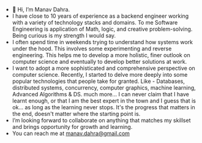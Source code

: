 - 👋 Hi, I’m Manav Dahra.
- I have close to 10 years of experience as a backend engineer working with a variety of technology stacks and domains. To me Software Engineering is application of Math, logic, and creative problem-solving. Being curious is my strength I would say.
- I often spend time in weekends trying to understand how systems work under the hood. This involves some experimenting and reverse engineering. This helps me to develop a more holistic, finer outlook on computer science and eventually to develop better solutions at work.
- I want to adopt a more sophisticated and comprehensive perspective on computer science. Recently, I started to delve more deeply into some popular technologies that people take for granted. Like - Databases, distributed systems, concurrency, computer graphics, machine learning, Advanced Algorithms & DS. much more... I can never claim that I have learnt enough, or that I am the best expert in the town and I guess that is ok... as long as the learning never stops. It's the progress that matters in the end, doesn't matter where the starting point is.
- I’m looking forward to collaborate on anything that matches my skillset and brings opportunity for growth and learning.
- You can reach me at [manav.dahra@gmail.com](mailto:manav.dahra@gmail.com)

<!---
manavdahra/manavdahra is a ✨ special ✨ repository because its `README.md` (this file) appears on your GitHub profile.
You can click the Preview link to take a look at your changes.
--->

